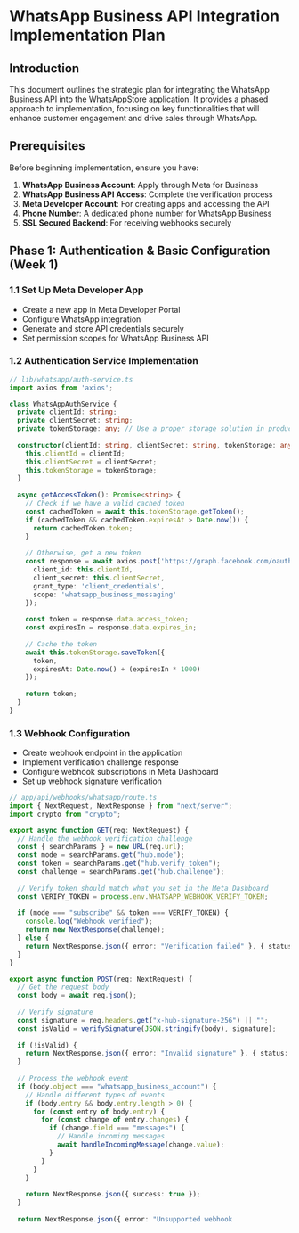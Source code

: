 # WhatsApp Business API Integration Implementation Plan

## Introduction

This document outlines the strategic plan for integrating the WhatsApp Business API into the WhatsAppStore application. It provides a phased approach to implementation, focusing on key functionalities that will enhance customer engagement and drive sales through WhatsApp.

## Prerequisites

Before beginning implementation, ensure you have:

1. **WhatsApp Business Account**: Apply through Meta for Business
2. **WhatsApp Business API Access**: Complete the verification process
3. **Meta Developer Account**: For creating apps and accessing the API
4. **Phone Number**: A dedicated phone number for WhatsApp Business
5. **SSL Secured Backend**: For receiving webhooks securely

## Phase 1: Authentication & Basic Configuration (Week 1)

### 1.1 Set Up Meta Developer App

- Create a new app in Meta Developer Portal
- Configure WhatsApp integration
- Generate and store API credentials securely
- Set permission scopes for WhatsApp Business API

### 1.2 Authentication Service Implementation

```typescript
// lib/whatsapp/auth-service.ts
import axios from 'axios';

class WhatsAppAuthService {
  private clientId: string;
  private clientSecret: string;
  private tokenStorage: any; // Use a proper storage solution in production
  
  constructor(clientId: string, clientSecret: string, tokenStorage: any) {
    this.clientId = clientId;
    this.clientSecret = clientSecret;
    this.tokenStorage = tokenStorage;
  }
  
  async getAccessToken(): Promise<string> {
    // Check if we have a valid cached token
    const cachedToken = await this.tokenStorage.getToken();
    if (cachedToken && cachedToken.expiresAt > Date.now()) {
      return cachedToken.token;
    }
    
    // Otherwise, get a new token
    const response = await axios.post('https://graph.facebook.com/oauth/access_token', {
      client_id: this.clientId,
      client_secret: this.clientSecret,
      grant_type: 'client_credentials',
      scope: 'whatsapp_business_messaging'
    });
    
    const token = response.data.access_token;
    const expiresIn = response.data.expires_in;
    
    // Cache the token
    await this.tokenStorage.saveToken({
      token,
      expiresAt: Date.now() + (expiresIn * 1000)
    });
    
    return token;
  }
}
```

### 1.3 Webhook Configuration

- Create webhook endpoint in the application
- Implement verification challenge response
- Configure webhook subscriptions in Meta Dashboard
- Set up webhook signature verification

```typescript
// app/api/webhooks/whatsapp/route.ts
import { NextRequest, NextResponse } from "next/server";
import crypto from "crypto";

export async function GET(req: NextRequest) {
  // Handle the webhook verification challenge
  const { searchParams } = new URL(req.url);
  const mode = searchParams.get("hub.mode");
  const token = searchParams.get("hub.verify_token");
  const challenge = searchParams.get("hub.challenge");
  
  // Verify token should match what you set in the Meta Dashboard
  const VERIFY_TOKEN = process.env.WHATSAPP_WEBHOOK_VERIFY_TOKEN;
  
  if (mode === "subscribe" && token === VERIFY_TOKEN) {
    console.log("Webhook verified");
    return new NextResponse(challenge);
  } else {
    return NextResponse.json({ error: "Verification failed" }, { status: 403 });
  }
}

export async function POST(req: NextRequest) {
  // Get the request body
  const body = await req.json();
  
  // Verify signature
  const signature = req.headers.get("x-hub-signature-256") || "";
  const isValid = verifySignature(JSON.stringify(body), signature);
  
  if (!isValid) {
    return NextResponse.json({ error: "Invalid signature" }, { status: 403 });
  }
  
  // Process the webhook event
  if (body.object === "whatsapp_business_account") {
    // Handle different types of events
    if (body.entry && body.entry.length > 0) {
      for (const entry of body.entry) {
        for (const change of entry.changes) {
          if (change.field === "messages") {
            // Handle incoming messages
            await handleIncomingMessage(change.value);
          }
        }
      }
    }
    
    return NextResponse.json({ success: true });
  }
  
  return NextResponse.json({ error: "Unsupported webhook
